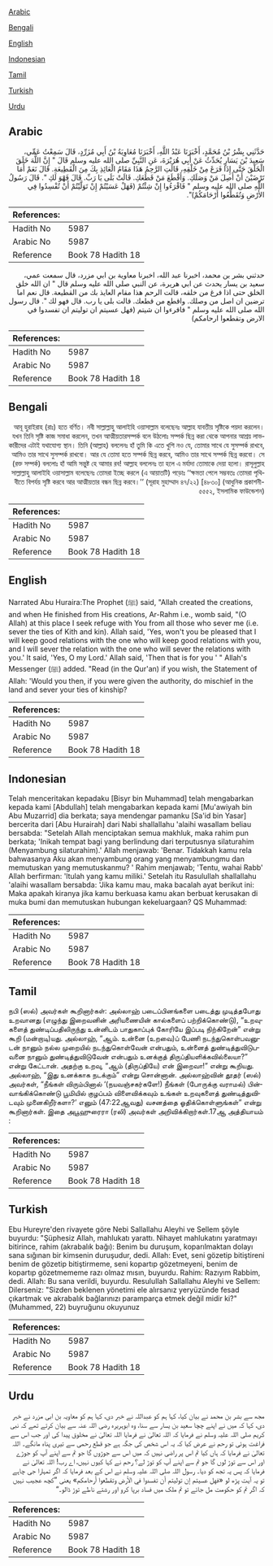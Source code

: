 [Arabic](#arabic)

[Bengali](#bengali)

[English](#english)

[Indonesian](#indonesian)

[Tamil](#tamil)

[Turkish](#turkish)

[Urdu](#urdu)

## Arabic


<div dir="rtl" lang="ar" style={{fontSize:'larger',backgroundColor:'#f8f9fa',padding:20}}>
حَدَّثَنِي بِشْرُ بْنُ مُحَمَّدٍ، أَخْبَرَنَا عَبْدُ اللَّهِ، أَخْبَرَنَا مُعَاوِيَةُ بْنُ أَبِي مُزَرِّدٍ، قَالَ سَمِعْتُ عَمِّي، سَعِيدَ بْنَ يَسَارٍ يُحَدِّثُ عَنْ أَبِي هُرَيْرَةَ، عَنِ النَّبِيِّ صلى الله عليه وسلم قَالَ ‏"‏ إِنَّ اللَّهَ خَلَقَ الْخَلْقَ حَتَّى إِذَا فَرَغَ مِنْ خَلْقِهِ، قَالَتِ الرَّحِمُ هَذَا مَقَامُ الْعَائِذِ بِكَ مِنَ الْقَطِيعَةِ‏.‏ قَالَ نَعَمْ أَمَا تَرْضَيْنَ أَنْ أَصِلَ مَنْ وَصَلَكِ‏.‏ وَأَقْطَعَ مَنْ قَطَعَكِ‏.‏ قَالَتْ بَلَى يَا رَبِّ‏.‏ قَالَ فَهْوَ لَكِ ‏"‏‏.‏ قَالَ رَسُولُ اللَّهِ صلى الله عليه وسلم ‏"‏ فَاقْرَءُوا إِنْ شِئْتُمْ ‏(‏فَهَلْ عَسَيْتُمْ إِنْ تَوَلَّيْتُمْ أَنْ تُفْسِدُوا فِي الأَرْضِ وَتُقَطِّعُوا أَرْحَامَكُمْ‏)‏‏"‏‏.‏
</div>
<div style={{backgroundColor:'#f8f9fa',padding:20, marginBottom: 10}}><table> <thead> <tr> <th>References:</th> <th></th> </tr> </thead> <tbody><tr><td>Hadith No</td><td>5987</td></tr><tr><td>Arabic No</td><td>5987</td></tr><tr><td>Reference</td><td>Book 78 Hadith 18</td></tr></tbody></table></div>


<div dir="rtl" lang="ar" style={{fontSize:'larger',backgroundColor:'#f8f9fa',padding:20}}>
حدثني بشر بن محمد، اخبرنا عبد الله، اخبرنا معاوية بن ابي مزرد، قال سمعت عمي، سعيد بن يسار يحدث عن ابي هريرة، عن النبي صلى الله عليه وسلم قال " ان الله خلق الخلق حتى اذا فرغ من خلقه، قالت الرحم هذا مقام العايذ بك من القطيعة. قال نعم اما ترضين ان اصل من وصلك. واقطع من قطعك. قالت بلى يا رب. قال فهو لك ". قال رسول الله صلى الله عليه وسلم " فاقرءوا ان شيتم (فهل عسيتم ان توليتم ان تفسدوا في الارض وتقطعوا ارحامكم)
</div>
<div style={{backgroundColor:'#f8f9fa',padding:20, marginBottom: 10}}><table> <thead> <tr> <th>References:</th> <th></th> </tr> </thead> <tbody><tr><td>Hadith No</td><td>5987</td></tr><tr><td>Arabic No</td><td>5987</td></tr><tr><td>Reference</td><td>Book 78 Hadith 18</td></tr></tbody></table></div>

## Bengali


<div dir="rtl" lang="bn" style={{fontSize:'larger',backgroundColor:'#f8f9fa',padding:20}}>
আবূ হুরাইরাহ (রাঃ) হতে বর্ণিত। নবী সাল্লাল্লাহু আলাইহি ওয়াসাল্লাম বলেছেনঃ আল্লাহ যাবতীয় সৃষ্টিকে পয়দা করলেন। যখন তিনি সৃষ্টি কাজ সমাধা করলেন, তখন আত্মীয়তারসম্পর্ক বলে উঠলোঃ সম্পর্ক ছিন্ন করা থেকে আপনার আশ্রয় লাভকারীদের এটাই যথাযোগ্য স্থান। তিনি (আল্লাহ) বললেনঃ হাঁ তুমি কি এতে খুশি নও যে, তোমার সাথে যে সুসম্পর্ক রাখবে, আমিও তার সাথে সুসম্পর্ক রাখবো। আর যে তোমা হতে সম্পর্ক ছিন্ন করবে, আমিও তার সাথে সম্পর্ক ছিন্ন করবো। সে (রক্ত সম্পর্ক) বললোঃ হাঁ আমি সন্তুষ্ট হে আমার রব! আল্লাহ বললেনঃ তা হলে এ মর্যাদা তোমাকে দেয়া হলো। রাসূলুল্লাহ সাল্লাল্লাহু আলাইহি ওয়াসাল্লাম বলেছেনঃ তোমরা ইচ্ছে করলে (এ আয়াতটি) পড়োঃ ‘‘ক্ষমতা পেলে সম্ভবতঃ তোমরা পৃথিবীতে বিপর্যয় সৃষ্টি করবে আর আত্মীয়তার বন্ধন ছিন্ন করবে।’’ (সূরাহ মুহাম্মাদ ৪৭/২২) [৪৮৩০] (আধুনিক প্রকাশনী- ৫৫৫২, ইসলামিক ফাউন্ডেশন)
</div>
<div style={{backgroundColor:'#f8f9fa',padding:20, marginBottom: 10}}><table> <thead> <tr> <th>References:</th> <th></th> </tr> </thead> <tbody><tr><td>Hadith No</td><td>5987</td></tr><tr><td>Arabic No</td><td>5987</td></tr><tr><td>Reference</td><td>Book 78 Hadith 18</td></tr></tbody></table></div>

## English


<div dir="ltr" lang="en" style={{fontSize:'larger',backgroundColor:'#f8f9fa',padding:20}}>
Narrated Abu Huraira:The Prophet (ﷺ) said, "Allah created the creations, and when He finished from His creations, Ar-Rahm i.e., womb said, "(O Allah) at this place I seek refuge with You from all those who sever me (i.e. sever the ties of Kith and kin). Allah said, 'Yes, won't you be pleased that I will keep good relations with the one who will keep good relations with you, and I will sever the relation with the one who will sever the relations with you.' It said, 'Yes, O my Lord.' Allah said, 'Then that is for you ' " Allah's Messenger (ﷺ) added. "Read (in the Qur'an) if you wish, the Statement of Allah: 'Would you then, if you were given the authority, do mischief in the land and sever your ties of kinship?
</div>
<div style={{backgroundColor:'#f8f9fa',padding:20, marginBottom: 10}}><table> <thead> <tr> <th>References:</th> <th></th> </tr> </thead> <tbody><tr><td>Hadith No</td><td>5987</td></tr><tr><td>Arabic No</td><td>5987</td></tr><tr><td>Reference</td><td>Book 78 Hadith 18</td></tr></tbody></table></div>

## Indonesian


<div dir="ltr" lang="id" style={{fontSize:'larger',backgroundColor:'#f8f9fa',padding:20}}>
Telah menceritakan kepadaku [Bisyr bin Muhammad] telah mengabarkan kepada kami [Abdullah] telah mengabarkan kepada kami [Mu'awiyah bin Abu Muzarrid] dia berkata; saya mendengar pamanku [Sa'id bin Yasar] bercerita dari [Abu Hurairah] dari Nabi shallallahu 'alaihi wasallam beliau bersabda: "Setelah Allah menciptakan semua makhluk, maka rahim pun berkata; 'Inikah tempat bagi yang berlindung dari terputusnya silaturahim (Menyambung silaturahim).' Allah menjawab: 'Benar. Tidakkah kamu rela bahwasanya Aku akan menyambung orang yang menyambungmu dan memutuskan yang memutuskanmu? ' Rahim menjawab; 'Tentu, wahai Rabb' Allah berfirman: 'ltulah yang kamu miliki.' Setelah itu Rasulullah shallallahu 'alaihi wasallam bersabda: 'Jika kamu mau, maka bacalah ayat berikut ini: Maka apakah kiranya jika kamu berkuasa kamu akan berbuat kerusakan di muka bumi dan memutuskan hubungan kekeluargaan? QS Muhammad:
</div>
<div style={{backgroundColor:'#f8f9fa',padding:20, marginBottom: 10}}><table> <thead> <tr> <th>References:</th> <th></th> </tr> </thead> <tbody><tr><td>Hadith No</td><td>5987</td></tr><tr><td>Arabic No</td><td>5987</td></tr><tr><td>Reference</td><td>Book 78 Hadith 18</td></tr></tbody></table></div>

## Tamil


<div dir="ltr" lang="ta" style={{fontSize:'larger',backgroundColor:'#f8f9fa',padding:20}}>
நபி (ஸல்) அவர்கள் கூறினார்கள்: அல்லாஹ் படைப்பினங்களை படைத்து முடித்தபோது உறவானது (எழுந்து இறைவனின் அரியணையின் கால்களைப் பற்றிக்கொண்டு), “உறவுகளைத் துண்டிப்பதிலிருந்து உன்னிடம் பாதுகாப்புக் கோரியே இப்படி நிற்கிறேன்” என்று கூறி (மன்றாடி)யது. அல்லாஹ், “ஆம். உன்னை (உறவை)ப் பேணி நடந்துகொள்பவனுடன் நானும் நல்ல முறையில் நடந்துகொள்வேன் என்பதும், உன்னைத் துண்டித்துவிடுபவனை நானும் துண்டித்துவிடுவேன் என்பதும் உனக்குத் திருப்தியளிக்கவில்லையா?” என்று கேட்டான். அதற்கு உறவு, “ஆம் (திருப்தியே) என் இறைவா!” என்று கூறியது. அல்லாஹ், “இது உனக்காக நடக்கும்” என்று சொன்னான். அல்லாஹ்வின் தூதர் (ஸல்) அவர்கள், “நீங்கள் விரும்பினால் ‘(நயவஞ்சகர்களே!) நீங்கள் (போருக்கு வராமல்) பின்வாங்கிக்கொண்டு பூமியில் குழப்பம் விளைவிக்கவும் உங்கள் உறவுகளைத் துண்டித்துவிடவும் முனைகிறீர்களா?’ எனும் (47:22ஆவது) வசனத்தை ஓதிக்கொள்ளுங்கள்” என்று கூறினார்கள். இதை அபூஹுரைரா (ரலி) அவர்கள் அறிவிக்கிறார்கள்.17ஆ அத்தியாயம் :
</div>
<div style={{backgroundColor:'#f8f9fa',padding:20, marginBottom: 10}}><table> <thead> <tr> <th>References:</th> <th></th> </tr> </thead> <tbody><tr><td>Hadith No</td><td>5987</td></tr><tr><td>Arabic No</td><td>5987</td></tr><tr><td>Reference</td><td>Book 78 Hadith 18</td></tr></tbody></table></div>

## Turkish


<div dir="ltr" lang="tr" style={{fontSize:'larger',backgroundColor:'#f8f9fa',padding:20}}>
Ebu Hureyre'den rivayete göre Nebi Sallallahu Aleyhi ve Sellem şöyle buyurdu: "Şüphesiz Allah, mahlukatı yarattı. Nihayet mahlukatını yaratmayı bitirince, rahim (akrabalık bağı): Benim bu duruşum, koparılmaktan dolayı sana sığınan bir kimsenin duruşudur, dedi. Allah: Evet, seni gözetip bitiştireni benim de gözetip bitiştirmeme, seni kopartıp gözetmeyeni, benim de kopartıp gözetmememe razı olmaz mısın, buyurdu. Rahim: Razıyım Rabbim, dedi. Allah: Bu sana verildi, buyurdu. ResuluIlah Sallallahu Aleyhi ve Sellem: Dilerseniz: "Sizden beklenen yönetimi ele alırsanız yeryüzünde fesad çıkartmak ve akrabalık bağlarınızı paramparça etmek değil midir ki?" (Muhammed, 22) buyruğunu okuyunuz
</div>
<div style={{backgroundColor:'#f8f9fa',padding:20, marginBottom: 10}}><table> <thead> <tr> <th>References:</th> <th></th> </tr> </thead> <tbody><tr><td>Hadith No</td><td>5987</td></tr><tr><td>Arabic No</td><td>5987</td></tr><tr><td>Reference</td><td>Book 78 Hadith 18</td></tr></tbody></table></div>

## Urdu


<div dir="rtl" lang="ur" style={{fontSize:'larger',backgroundColor:'#f8f9fa',padding:20}}>
مجھ سے بشر بن محمد نے بیان کیا، کہا ہم کو عبداللہ نے خبر دی، کہا ہم کو معاویہ بن ابی مزرد نے خبر دی، کہا کہ میں نے اپنے چچا سعید بن یسار سے سنا، وہ ابوہریرہ رضی اللہ عنہ سے بیان کرتے تھے کہ نبی کریم صلی اللہ علیہ وسلم نے فرمایا کہ اللہ تعالیٰ نے فرمایا اللہ تعالیٰ نے مخلوق پیدا کی اور جب اس سے فراغت ہوئی تو رحم نے عرض کیا کہ یہ اس شخص کی جگہ ہے جو قطع رحمی سے تیری پناہ مانگے۔ اللہ تعالیٰ نے فرمایا کہ ہاں کیا تم اس پر راضی نہیں کہ میں اس سے جوڑوں گا جو تم سے اپنے آپ کو جوڑے اور اس سے توڑ لوں گا جو تم سے اپنے آپ کو توڑ لے؟ رحم نے کہا کیوں نہیں، اے رب! اللہ تعالیٰ نے فرمایا کہ پس یہ تجھ کو دیا۔ رسول اللہ صلی اللہ علیہ وسلم نے اس کے بعد فرمایا کہ اگر تمہارا جی چاہے تو یہ آیت پڑھ لو «فهل عسيتم إن توليتم أن تفسدوا في الأرض وتقطعوا أرحامكم‏» یعنی ”کچھ عجیب نہیں کہ اگر تم کو حکومت مل جائے تو تم ملک میں فساد برپا کرو اور رشتے ناطے توڑ ڈالو۔“
</div>
<div style={{backgroundColor:'#f8f9fa',padding:20, marginBottom: 10}}><table> <thead> <tr> <th>References:</th> <th></th> </tr> </thead> <tbody><tr><td>Hadith No</td><td>5987</td></tr><tr><td>Arabic No</td><td>5987</td></tr><tr><td>Reference</td><td>Book 78 Hadith 18</td></tr></tbody></table></div>